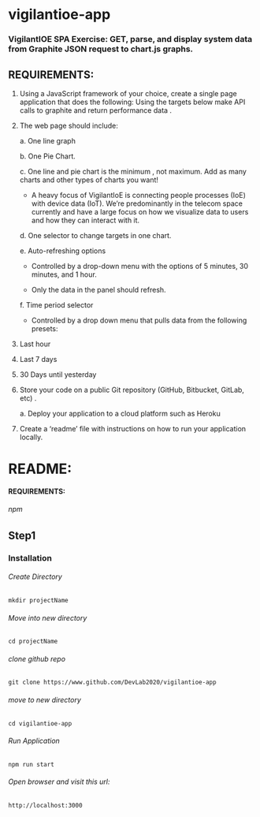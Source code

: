 # vigilantioe-app

### VigilantIOE SPA Exercise: GET, parse, and display system data from Graphite JSON request to chart.js graphs.

## REQUIREMENTS:

1. Using a JavaScript framework of your choice, create a single page application that does the following: Using the targets below make API calls to graphite and return performance data . 


2. The web page should include: 

	a. One line graph 

	b. One Pie Chart. 

	c. One line and pie chart is the minimum , not maximum. Add as many charts and other types of charts you want! 

	  - A heavy focus of VigilantIoE is connecting people processes (IoE) with device data (IoT). We’re predominantly in the telecom space currently and have a large focus on how we visualize data to users and how they can interact with it. 

	d. One selector to change targets in one chart. 

	e. Auto-refreshing options 

	  - Controlled by a drop-down menu with the options of 5 minutes, 30 minutes, and 1 hour. 

	  - Only the data in the panel should refresh. 

	f. Time period selector 

	  - Controlled by a drop down menu that pulls data from the following presets: 

1. Last hour 

2. Last 7 days 

3. 30 Days until yesterday 

3. Store your code on a public Git repository (GitHub, Bitbucket, GitLab, etc) . 

	a. Deploy your application to a cloud platform such as Heroku 

4. Create a ‘readme’ file with instructions on how to run your application locally.


# README:
#### REQUIREMENTS:
###### npm

## Step1

### Installation

###### Create Directory

	mkdir projectName

###### Move into new directory 

	cd projectName

###### clone github repo

	git clone https://www.github.com/DevLab2020/vigilantioe-app

###### move to new directory

	cd vigilantioe-app

###### Run Application

	npm run start	

###### Open browser and visit this url:

	http://localhost:3000
